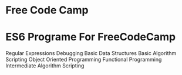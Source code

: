 # Free Code Camp
# ES6 Programe For FreeCodeCamp
Regular Expressions
Debugging
Basic Data Structures
Basic Algorithm Scripting
Object Oriented Programming
Functional Programming
Intermediate Algorithm Scripting